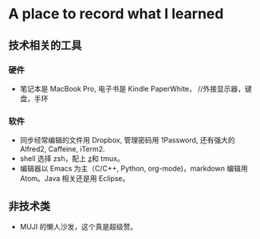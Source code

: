 # A place to record what I learned

## 技术相关的工具

### 硬件
+ 笔记本是 MacBook Pro, 电子书是 Kindle PaperWhite， //外接显示器，键盘，手环  

### 软件
+ 同步经常编辑的文件用 Dropbox, 管理密码用 1Password, 还有强大的 Alfred2, Caffeine, iTerm2.
+ shell 选择 zsh，配上 [z](https://github.com/rupa/z)和 tmux。
+ 编辑器以 Emacs 为主（C/C++, Python, org-mode)，markdown 编辑用 Atom。Java 相关还是用 Eclipse。


## 非技术类
+ MUJI 的懒人沙发，这个真是超级赞。

